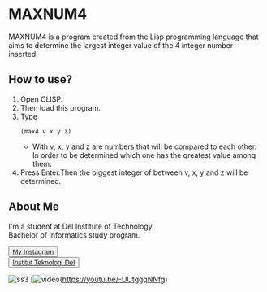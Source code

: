 # <b>MAXNUM4</b>

MAXNUM4 is a program created from the Lisp programming language that aims to determine the largest integer value of the 4 integer number inserted.

## <b> How to use? </b>
1. Open CLISP.
2. Then load this program.
3. Type
   ```
   (max4 v x y z)
   ```
   - With v, x, y and z are numbers that will be compared to each other. In order to be determined which one has the greatest value among them.
4. Press Enter.Then the biggest integer of between v, x, y and z will be determined.

## <b>About Me</b>

I'm a student at Del Institute of Technology. <br>
Bachelor of Informatics study program. <br>


<button><a href="https://www.instagram.com/gabrielhtg77/">My Instagram</a></button>
<br>
<button><a href="https://www.del.ac.id/">Institut Teknologi Del</a></button>

![ss3](https://github.com/gabrielhtg/maxnum4/blob/main/ss.png?raw=true)
[![video](https://github.com/gabrielhtg/maxnum4/blob/main/ss.png?raw=true)(https://youtu.be/-UUtggqNNfg)
